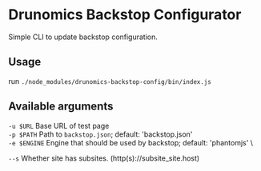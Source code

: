 # Drunomics Backstop Configurator

Simple CLI to update backstop configuration.

## Usage
run `./node_modules/drunomics-backstop-config/bin/index.js`

## Available arguments
`-u $URL` Base URL of test page \
`-p $PATH` Path to `backstop.json`; default: 'backstop.json' \
`-e $ENGINE` Engine that should be used by backstop; default: 'phantomjs' \

`--s` Whether site has subsites. (http(s)://subsite_site.host)